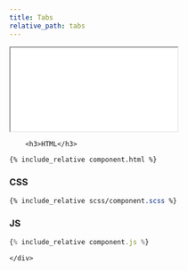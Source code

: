 ```yaml
---
title: Tabs
relative_path: tabs
---
```


<div class="docs-section">
	<div class="component">
		<iframe src="{{ site.baseurl}}/component/tabs/example.html"></iframe>

		<h3>HTML</h3>

```html
{% include_relative component.html %}
```
<h3>CSS</h3>

```css
{% include_relative scss/component.scss %}
```

<h3>JS</h3>

```javascript
{% include_relative component.js %}
```
	</div>
</div>
